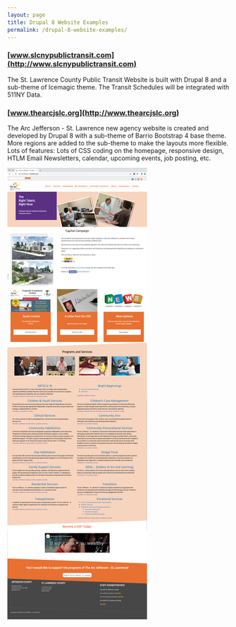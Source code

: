 ```yaml
---
layout: page
title: Drupal 8 Website Examples
permalink: /drupal-8-website-examples/
---
```



### [www.slcnypublictransit.com](http://www.slcnypublictransit.com)

The St. Lawrence County Public Transit Website is built with Drupal 8 and a sub-theme of Icemagic theme. The Transit Schedules will
be integrated with 511NY Data.

### [www.thearcjslc.org](http://www.thearcjslc.org)

The Arc Jefferson - St. Lawrence new agency website is created and developed by Drupal 8 with a sub-theme of Barrio Bootstrap 4 base theme. More regions are added to the sub-theme to make the layouts more flexible. Lots of features: Lots of CSS coding on the homepage, responsive design,
HTLM Email Newsletters, calendar, upcoming events, job posting, etc.

![Site Home](/images/thearcjslc.jpg "thearcjslc.org Home")
